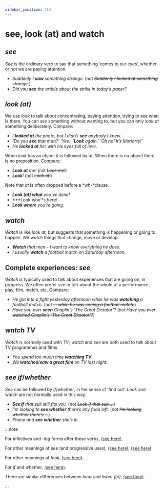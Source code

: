 ```yaml
---
sidebar_position: 314
---
```


# see, look (at) and watch

## *see*

*See* is the ordinary verb to say that something ‘comes to our eyes’, whether or not we are paying attention.

- *Suddenly I **saw** something strange.* (not *~~Suddenly I looked at something strange.~~*)
- *Did you **see** the article about the strike in today’s paper?*

## *look (at)*

We use *look* to talk about concentrating, paying attention, trying to see what is there. You can *see* something without wanting to, but you can only *look at* something deliberately. Compare:

- *I **looked at** the photo, but I didn’t **see** anybody I knew.*
- *‘Do you **see** that man?’ ‘Yes.’ ‘**Look** again.’ ‘Oh no! It’s Moriarty!’*
- *He **looked at** her with his eyes full of love.*

When *look* has an object it is followed by *at*. When there is no object there is no preposition. Compare:

- ***Look at** me!* (not *~~Look me!~~*)
- ***Look**!* (not *~~Look at!~~*)

Note that *at* is often dropped before a *wh-*clause.

- ***Look (at) what** you’ve done!*
- ***Look who’**s here!*
- ***Look where** you’re going.*

## *watch*

*Watch* is like *look at*, but suggests that something is happening or going to happen. We *watch* things that change, move or develop.

- ***Watch** that man – I want to know everything he does.*
- *I usually **watch** a football match on Saturday afternoon.*

## Complete experiences: *see*

*Watch* is typically used to talk about experiences that are going on, in progress. We often prefer *see* to talk about the whole of a performance, play, film, match, etc. Compare:

- *He got into a fight yesterday afternoon while he was **watching** a football match.* (not *~~… while he was seeing a football match.~~*)
- *Have you ever **seen** Chaplin’s ‘The Great Dictator’?* (not *~~Have you ever watched Chaplin’s ‘The Great Dictator’?~~*)

## *watch TV*

*Watch* is normally used with *TV*; *watch* and *see* are both used to talk about TV programmes and films.

- *You spend too much time **watching TV**.*
- *We **watched**/**saw a great film** on TV last night.*

## *see if*/*whether*

*See* can be followed by *if*/*whether*, in the sense of ‘find out’. *Look* and *watch* are not normally used in this way.

- ***See if** that suit still fits you.* (not *~~Look if that suit …~~*)
- *I’m looking to **see whether** there’s any food left.* (not *~~I’m looking whether there’s …~~*)
- *Phone and **see whether** she’s in.*

:::note

For infinitives and *\-ing* forms after these verbs, [(see here)](./../../grammar/infinitives-ing-forms-and-past-participles-after-nouns-verbs-etc/hear-see-etc-object-verb-form).

For other meanings of *see* (and progressive uses), [(see here)](./hear-see-etc-with-that-clause), [(see here)](./../../grammar/verbs/non-progressive-verbs).

For other meanings of *look*, [(see here)](./look).

For *if* and *whether*, [(see here)](./../../grammar/noun-clauses-direct-and-indirect-speech/whether-and-if).

There are similar differences between *hear* and *listen (to)*, [(see here)](./hear-and-listen-to).

:::
